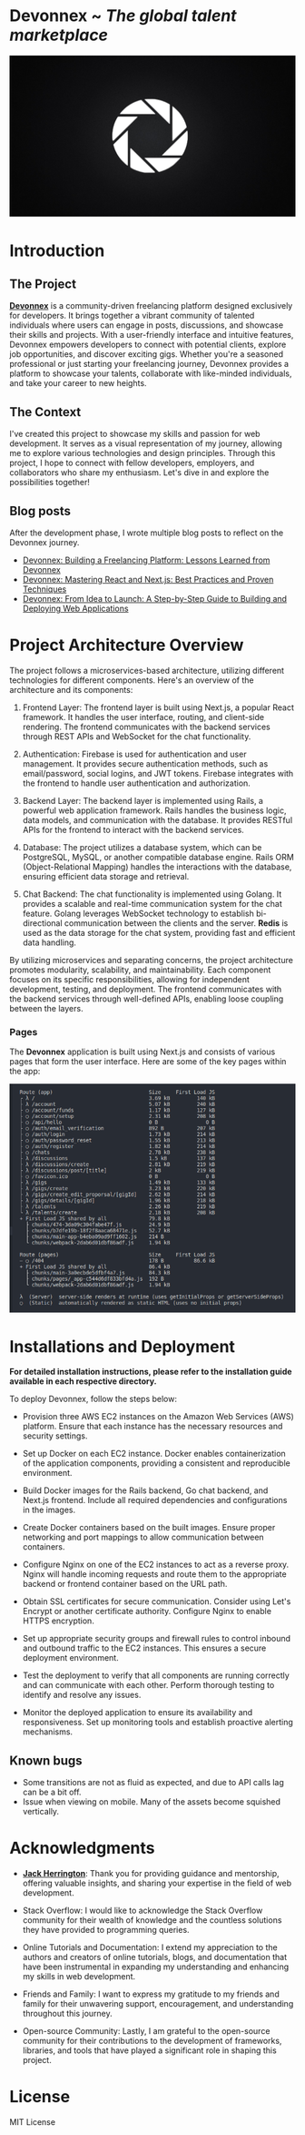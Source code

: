 # Devonnex ~ _The global talent marketplace_

![logo](./devonnex/public/wall.jpg)

# Introduction

## The Project

[**Devonnex**](https://devonnex.tech/) is a community-driven freelancing platform designed exclusively for developers. It brings together a vibrant community of talented individuals where users can engage in posts, discussions, and showcase their skills and projects. With a user-friendly interface and intuitive features, Devonnex empowers developers to connect with potential clients, explore job opportunities, and discover exciting gigs. Whether you're a seasoned professional or just starting your freelancing journey, Devonnex provides a platform to showcase your talents, collaborate with like-minded individuals, and take your career to new heights.

## The Context

I've created this project to showcase my skills and passion for web development. It serves as a visual representation of my journey, allowing me to explore various technologies and design principles. Through this project, I hope to connect with fellow developers, employers, and collaborators who share my enthusiasm. Let's dive in and explore the possibilities together!

## Blog posts

After the development phase, I wrote multiple blog posts to reflect on the Devonnex journey.

- [Devonnex: Building a Freelancing Platform: Lessons Learned from Devonnex]()
- [Devonnex: Mastering React and Next.js: Best Practices and Proven Techniques]()
- [Devonnex: From Idea to Launch: A Step-by-Step Guide to Building and Deploying Web Applications]()

# Project Architecture Overview

The project follows a microservices-based architecture, utilizing different technologies for different components. Here's an overview of the architecture and its components:

1. Frontend Layer:
   The frontend layer is built using Next.js, a popular React framework. It handles the user interface, routing, and client-side rendering. The frontend communicates with the backend services through REST APIs and WebSocket for the chat functionality.

2. Authentication:
   Firebase is used for authentication and user management. It provides secure authentication methods, such as email/password, social logins, and JWT tokens. Firebase integrates with the frontend to handle user authentication and authorization.

3. Backend Layer:
   The backend layer is implemented using Rails, a powerful web application framework. Rails handles the business logic, data models, and communication with the database. It provides RESTful APIs for the frontend to interact with the backend services.

4. Database:
   The project utilizes a database system, which can be PostgreSQL, MySQL, or another compatible database engine. Rails ORM (Object-Relational Mapping) handles the interactions with the database, ensuring efficient data storage and retrieval.

5. Chat Backend:
   The chat functionality is implemented using Golang. It provides a scalable and real-time communication system for the chat feature. Golang leverages WebSocket technology to establish bi-directional communication between the clients and the server. **Redis** is used as the data storage for the chat system, providing fast and efficient data handling.

By utilizing microservices and separating concerns, the project architecture promotes modularity, scalability, and maintainability. Each component focuses on its specific responsibilities, allowing for independent development, testing, and deployment. The frontend communicates with the backend services through well-defined APIs, enabling loose coupling between the layers.

### Pages

The **Devonnex** application is built using Next.js and consists of various pages that form the user interface. Here are some of the key pages within the app:

![logo](./devonnex/public/fileStructure.png)

# Installations and Deployment

**For detailed installation instructions, please refer to the installation guide available in each respective directory.**

To deploy Devonnex, follow the steps below:

- Provision three AWS EC2 instances on the Amazon Web Services (AWS) platform. Ensure that each instance has the necessary resources and security settings.

- Set up Docker on each EC2 instance. Docker enables containerization of the application components, providing a consistent and reproducible environment.

- Build Docker images for the Rails backend, Go chat backend, and Next.js frontend. Include all required dependencies and configurations in the images.

- Create Docker containers based on the built images. Ensure proper networking and port mappings to allow communication between containers.

- Configure Nginx on one of the EC2 instances to act as a reverse proxy. Nginx will handle incoming requests and route them to the appropriate backend or frontend container based on the URL path.

- Obtain SSL certificates for secure communication. Consider using Let's Encrypt or another certificate authority. Configure Nginx to enable HTTPS encryption.

- Set up appropriate security groups and firewall rules to control inbound and outbound traffic to the EC2 instances. This ensures a secure deployment environment.

- Test the deployment to verify that all components are running correctly and can communicate with each other. Perform thorough testing to identify and resolve any issues.

- Monitor the deployed application to ensure its availability and responsiveness. Set up monitoring tools and establish proactive alerting mechanisms.

## Known bugs

- Some transitions are not as fluid as expected, and due to API calls lag can be a bit off.
- Issue when viewing on mobile. Many of the assets become squished vertically.

# Acknowledgments

- [**Jack Herrington**](https://github.com/jherr): Thank you for providing guidance and mentorship, offering valuable insights, and sharing your expertise in the field of web development.

- Stack Overflow: I would like to acknowledge the Stack Overflow community for their wealth of knowledge and the countless solutions they have provided to programming queries.

- Online Tutorials and Documentation: I extend my appreciation to the authors and creators of online tutorials, blogs, and documentation that have been instrumental in expanding my understanding and enhancing my skills in web development.

- Friends and Family: I want to express my gratitude to my friends and family for their unwavering support, encouragement, and understanding throughout this journey.

- Open-source Community: Lastly, I am grateful to the open-source community for their contributions to the development of frameworks, libraries, and tools that have played a significant role in shaping this project.

# License

MIT License
